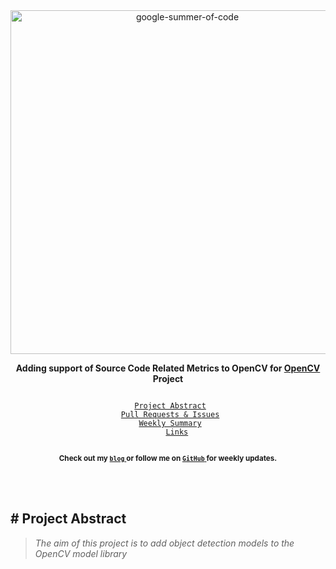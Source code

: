 <div align="center">
    <a href="https://summerofcode.withgoogle.com/archive/2019/projects/5400999387201536/"><img src="https://i.imgur.com/JzXCPeO.png" width="550" alt="google-summer-of-code"></a>
    <br>
    <b> 
    <p>
    Adding support of Source Code Related Metrics to OpenCV for <a href="https://github.com/opencv/opencv/tree/master">OpenCV</a> Project
    </p>
    </b>
</div>

<p align="center">
    <code> 
	<a href="#-project-abstract">Project Abstract</a>&nbsp;&nbsp;&nbsp;
    <a href="#-pull-requests--issues">Pull Requests & Issues</a>&nbsp;&nbsp;&nbsp;
    <a href="#-weekly-summary">Weekly Summary</a>&nbsp;&nbsp;&nbsp;
    <a href="#-links">Links</a>
    </code>
</p>

<p align="center">
	<b> <sub>Check out my <a href=""> <code>blog</code> </a> or follow me on <a href=""> <code>GitHub</code> </a> for weekly updates.</sub></b>
</p>
<br>

<br>

## # Project Abstract

> <i> The aim of this project is to add object detection models to the OpenCV model library </i>

<br>


